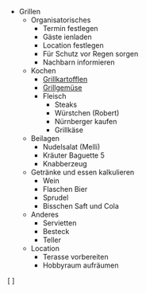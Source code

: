 - Grillen
    - Organisatorisches
        - Termin festlegen
        - Gäste ienladen
        - Location festlegen
        - Für Schutz vor Regen sorgen
        - Nachbarn informieren
    - Kochen
        - [Grillkartofflen](https://dynalist.io/d/tdHeiL7hAuzqMuTpMhKqvjqJ#z=tmx1eRS7hQ-nS-1ew1uXJ23b) 
        - [Grillgemüse ](https://dynalist.io/d/tdHeiL7hAuzqMuTpMhKqvjqJ#z=BT-Hs-_WVuZmlv8_kfy6jP31) 
        - Fleisch
            - Steaks
            - Würstchen (Robert)
            - Nürnberger kaufen
            - Grillkäse
    - Beilagen 
        - Nudelsalat (Melli)
        - Kräuter Baguette 5
        - Knabberzeug 
    - Getränke und essen kalkulieren
        - Wein
        - Flaschen Bier
        - Sprudel
        - Bisschen Saft und Cola 
    - Anderes
        - Servietten
        - Besteck 
        - Teller
    - Location
        - Terasse vorbereiten
        - Hobbyraum aufräumen


 [ ] 